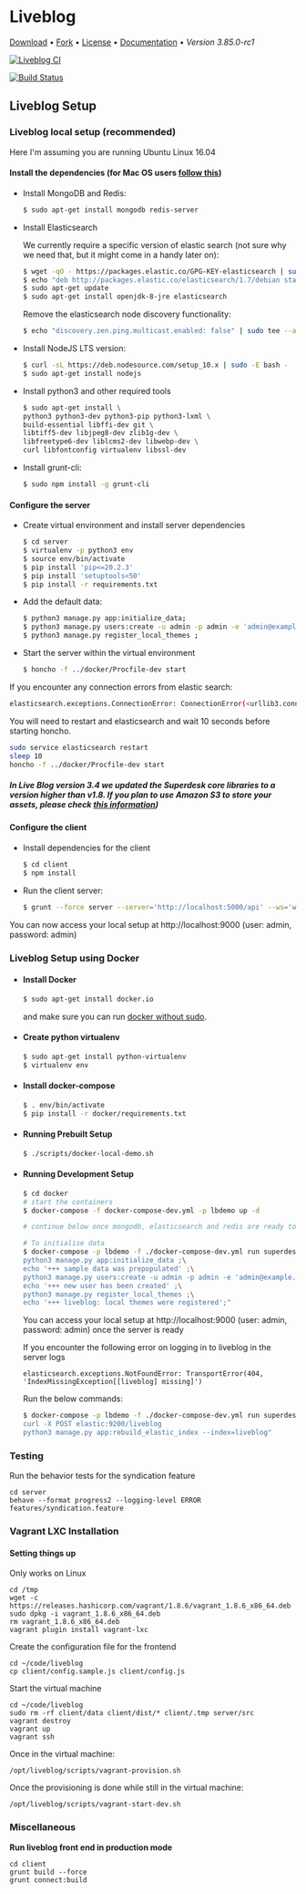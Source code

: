 # Liveblog
[Download](https://github.com/liveblog/liveblog/archive/master.zip) •
[Fork](https://github.com/liveblog/liveblog) •
[License](https://github.com/liveblog/liveblog/blob/master/LICENSE) •
[Documentation](http://sourcefabric.booktype.pro/live-blog-30-for-journalists/what-is-live-blog/) •
*Version 3.85.0-rc1*

[![Liveblog CI](https://github.com/liveblog/liveblog/workflows/Liveblog%20CI/badge.svg)](https://github.com/liveblog/liveblog/actions)

[![Build Status](https://travis-ci.org/liveblog/liveblog.svg?branch=master)](https://travis-ci.org/liveblog/liveblog)

## Liveblog Setup

### Liveblog local setup (recommended)

Here I'm assuming you are running Ubuntu Linux 16.04

#### Install the dependencies (for Mac OS users [follow this](https://github.com/liveblog/liveblog/blob/master/README-macos.md))

- Install MongoDB and Redis:

    ```sh
    $ sudo apt-get install mongodb redis-server
    ```
- Install Elasticsearch

    We currently require a specific version of elastic search (not sure why we need that, but it might come in a handy later on):

    ```sh
    $ wget -qO - https://packages.elastic.co/GPG-KEY-elasticsearch | sudo apt-key add -
    $ echo "deb http://packages.elastic.co/elasticsearch/1.7/debian stable main" | sudo tee --append /etc/apt/sources.list.d/elastic.list
    $ sudo apt-get update
    $ sudo apt-get install openjdk-8-jre elasticsearch
    ```

    Remove the elasticsearch node discovery functionality:

    ```sh
    $ echo "discovery.zen.ping.multicast.enabled: false" | sudo tee --append /etc/default/elasticsearch
    ```

- Install NodeJS LTS version:

    ```sh
    $ curl -sL https://deb.nodesource.com/setup_10.x | sudo -E bash -
    $ sudo apt-get install nodejs
    ```

- Install python3 and other required tools

    ```sh
    $ sudo apt-get install \
    python3 python3-dev python3-pip python3-lxml \
    build-essential libffi-dev git \
    libtiff5-dev libjpeg8-dev zlib1g-dev \
    libfreetype6-dev liblcms2-dev libwebp-dev \
    curl libfontconfig virtualenv libssl-dev
    ```

- Install grunt-cli:

    ```sh
    $ sudo npm install -g grunt-cli
    ```

#### Configure the server

- Create virtual environment and install server dependencies

    ```sh
    $ cd server
    $ virtualenv -p python3 env
    $ source env/bin/activate
    $ pip install 'pip<=20.2.3'
    $ pip install 'setuptools<50'
    $ pip install -r requirements.txt
    ```

- Add the default data:

    ```sh
    $ python3 manage.py app:initialize_data;
    $ python3 manage.py users:create -u admin -p admin -e 'admin@example.com' --admin ;
    $ python3 manage.py register_local_themes ;
    ```

- Start the server within the virtual environment

    ```sh
    $ honcho -f ../docker/Procfile-dev start
    ```

If you encounter any connection errors from elastic search:

```bash
elasticsearch.exceptions.ConnectionError: ConnectionError(<urllib3.connection.HTTPConnection object at 0x7f9434838358>: Failed to establish a new connection: [Errno 111] Connection refused) caused by: NewConnectionError(<urllib3.connection.HTTPConnection object at 0x7f9434838358>: Failed to establish a new connection: [Errno 111] Connection refused)
```

You will need to restart and elasticsearch and wait 10 seconds before starting honcho.

```bash
sudo service elasticsearch restart
sleep 10
honcho -f ../docker/Procfile-dev start
```

##### In Live Blog version 3.4 we updated the Superdesk core libraries to a version higher than v1.8. If you plan to use Amazon S3 to store your assets, please check [this information](AMAZON-S3-PUBLISHED-URL.MD))

#### Configure the client

- Install dependencies for the client

    ```sh
    $ cd client
    $ npm install
    ```

- Run the client server:

    ```sh
    $ grunt --force server --server='http://localhost:5000/api' --ws='ws://localhost:5100'
    ```

You can now access your local setup at http://localhost:9000 (user: admin, password: admin)

### Liveblog Setup using Docker

- #### Install Docker

    ```sh
    $ sudo apt-get install docker.io
    ```

    and make sure you can run [docker without sudo](http://askubuntu.com/questions/477551/how-can-i-use-docker-without-sudo).

- #### Create python virtualenv

    ```sh
    $ sudo apt-get install python-virtualenv
    $ virtualenv env
    ```

- #### Install docker-compose

    ```sh
    $ . env/bin/activate
    $ pip install -r docker/requirements.txt
    ```

- #### Running Prebuilt Setup
    ```sh
    $ ./scripts/docker-local-demo.sh
    ```

- #### Running Development Setup
    ```sh
    $ cd docker
    # start the containers
    $ docker-compose -f docker-compose-dev.yml -p lbdemo up -d

    # continue below once mongodb, elasticsearch and redis are ready to accept connections

    # To initialise data
    $ docker-compose -p lbdemo -f ./docker-compose-dev.yml run superdesk ./scripts/fig_wrapper.sh bash -c "\
    python3 manage.py app:initialize_data ;\
    echo '+++ sample data was prepopulated' ;\
    python3 manage.py users:create -u admin -p admin -e 'admin@example.com' --admin ;\
    echo '+++ new user has been created' ;\
    python3 manage.py register_local_themes ;\
    echo '+++ liveblog: local themes were registered';"
    ```
    You can access your local setup at http://localhost:9000 (user: admin, password: admin) once the server is ready

    If you encounter the following error on logging in to liveblog in the server logs
    ```
    elasticsearch.exceptions.NotFoundError: TransportError(404, 'IndexMissingException[[liveblog] missing]')
    ```
    Run the below commands:
    ```sh
    $ docker-compose -p lbdemo -f ./docker-compose-dev.yml run superdesk ./scripts/fig_wrapper.sh bash -c "\
    curl -X POST elastic:9200/liveblog
    python3 manage.py app:rebuild_elastic_index --index=liveblog"
    ```

### Testing

Run the behavior tests for the syndication feature

```
cd server
behave --format progress2 --logging-level ERROR features/syndication.feature
```

### Vagrant LXC Installation

#### Setting things up

Only works on Linux

```
cd /tmp
wget -c https://releases.hashicorp.com/vagrant/1.8.6/vagrant_1.8.6_x86_64.deb
sudo dpkg -i vagrant_1.8.6_x86_64.deb
rm vagrant_1.8.6_x86_64.deb
vagrant plugin install vagrant-lxc
```

Create the configuration file for the frontend

```
cd ~/code/liveblog
cp client/config.sample.js client/config.js
```

Start the virtual machine

```
cd ~/code/liveblog
sudo rm -rf client/data client/dist/* client/.tmp server/src
vagrant destroy
vagrant up
vagrant ssh
```

Once in the virtual machine:

```
/opt/liveblog/scripts/vagrant-provision.sh
```

Once the provisioning is done while still in the virtual machine:

```
/opt/liveblog/scripts/vagrant-start-dev.sh
```

### Miscellaneous

**Run liveblog front end in production mode**

```shell
cd client
grunt build --force
grunt connect:build
```
